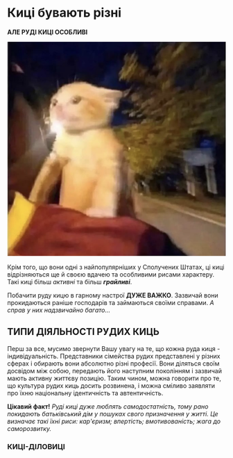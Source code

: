 # Киці бувають різні
**АЛЕ РУДІ КИЦІ ОСОБЛИВІ**


![img](1.png)

Крім того, що вони одні з найпопулярніших у Сполучених Штатах, ці киці відрізняються ще й своєю вдачею та особливими рисами характеру. Такі киці більш _активні_ та більш **_грайливі_**. 

Побачити руду кицю в гарному настрої **ДУЖЕ ВАЖКО**. Зазвичай вони прокидаються раніше господарів та займаються своїми справами. _А справ у них надзвичайно багато..._

## ТИПИ ДІЯЛЬНОСТІ РУДИХ КИЦЬ

Перш за все, мусимо звернути Вашу увагу на те, що кожна руда киця - індивідуальність. Представники сімейства рудих представлені у різних сферах і обирають вони абсолютно різні професії. Вони діляться своїм досвідом між собою, передають його наступним поколінням і зазвичай мають активну життєву позицію. Таким чином, можна говорити про те, що культура рудих киць досить розвинена, і можна сміливо заявляти про їхню національну ідентичність та автентичність. 

**Цікавий факт!** _Руді киці дуже люблять самодостатність, тому рано покидають батьківський дім у пошуках свого призначення у житті. Це визначає такі їхні риси: кар'єризм; впертість; вмотивованість; жага до саморозвитку._

### КИЦІ-ДІЛОВИЦІ
